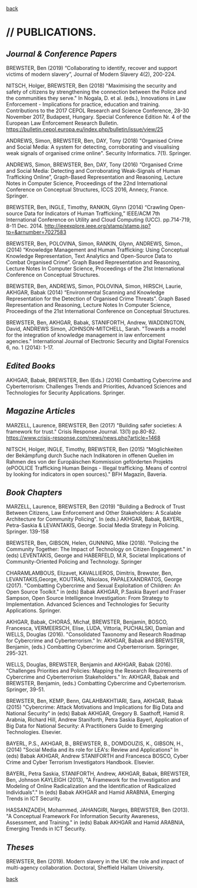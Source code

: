 [back](./)

# // PUBLICATIONS.

## _Journal & Conference Papers_

BREWSTER, Ben (2019) “Collaborating to identify, recover and support victims of modern slavery”, Journal of Modern Slavery 4(2), 200-224.

NITSCH, Holger, BREWSTER, Ben (2018) "Maximising the security and safety of citizens by strengthening the connection between the Police and the communities they serve." In Nogala, D. et al. (eds.), Innovations in Law Enforcement - Implications for practice, education and training. Contributions to the 2017 CEPOL Research and Science Conference, 28-30 November 2017, Budapest, Hungary. Special Conference Edition Nr. 4 of the European Law Enforcement Research Bulletin. https://bulletin.cepol.europa.eu/index.php/bulletin/issue/view/25

ANDREWS, Simon, BREWSTER, Ben, DAY, Tony (2018) "Organised Crime and Social Media: A system for detecting, corroborating and visualising weak signals of organised crime online". Security Informatics. 7(1). Springer.

ANDREWS, Simon, BREWSTER, Ben, DAY, Tony (2016) “Organised Crime and Social Media: Detecting and Corroborating Weak-Signals of Human Trafficking Online”, Graph-Based Representation and Reasoning, Lecture Notes in Computer Science, Proceedings of the 22nd International Conference on Conceptual Structures, ICCS 2016, Annecy, France. Springer.

BREWSTER, Ben, INGLE, Timothy, RANKIN, Glynn (2014) “Crawling Open-source Data for Indicators of Human Trafficking,” IEEE/ACM 7th International Conference on Utility and Cloud Computing (UCC). pp.714-719, 8-11 Dec. 2014. http://ieeexplore.ieee.org/stamp/stamp.jsp?tp=&arnumber=7027583

BREWSTER, Ben, POLOVINA, Simon, RANKIN, Glynn, ANDREWS, Simon., (2014) “Knowledge Management and Human Trafficking: Using Conceptual Knowledge Representation, Text Analytics and Open-Source Data to Combat Organised Crime”. Graph Based Representation and Reasoning, Lecture Notes In Computer Science, Proceedings of the 21st International Conference on Conceptual Structures.

BREWSTER, Ben, ANDREWS, Simon, POLOVINA, Simon, HIRSCH, Laurie, AKHGAR, Babak (2014) “Environmental Scanning and Knowledge Representation for the Detection of Organised Crime Threats”. Graph Based Representation and Reasoning, Lecture Notes In Computer Science, Proceedings of the 21st International Conference on Conceptual Structures.

BREWSTER, Ben, AKHGAR, Babak, STANIFORTH, Andrew, WADDINGTON, David, ANDREWS Simon, JOHNSON-MITCHELL, Sarah. "Towards a model for the integration of knowledge management in law enforcement agencies." International Journal of Electronic Security and Digital Forensics 6, no. 1 (2014): 1-17.

## _Edited Books_

AKHGAR, Babak, BREWSTER, Ben (Eds.) (2016) Combatting Cybercrime and Cyberterrorism: Challenges Trends and Priorities, Advanced Sciences and Technologies for Security Applications. Springer.

## _Magazine Articles_

MARZELL, Laurence, BREWSTER, Ben (2017) "Building safer societies: A framework for trust." Crisis Response Journal. 13(1) pp.80-82. https://www.crisis-response.com/news/news.php?article=1468
 
NITSCH, Holger, INGLE, Timothy, BREWSTER, Ben (2015) "Möglichkeiten der Bekämpfung durch Suche nach Indikatoren in offenen Quellen im Rahmen des von der Europäischen Kommission geförderten Projekts (ePOOLICE Trafficking Human Beings - Illegal trafficking. Means of control by looking for indicators in open sources)." BFH Magazin, Baveria.

## _Book Chapters_

MARZELL, Laurence, BREWSTER, Ben (2019) "Building a Bedrock of Trust Between Citizens, Law Enforcement and Other Stakeholders: A Scalable Architecture for Community Policing". In (eds.) AKHGAR, Babak, BAYERL, Petra-Saskia & LEVANTAKIS, George. Social Media Strategy in Policing. Springer. 139-158

BREWSTER, Ben, GIBSON, Helen, GUNNING, Mike (2018). "Policing the Community Together: The Impact of Technology on Citizen Engagement." in (eds) LEVENTAKIS, George and HABERFELD, M.R, Societal Implications of Community-Oriented Policing and Technology. Springer 
 
CHARAMLAMBOUS, Elizavet, KAVALLIEROS, Dimitris, Brewster, Ben, LEVANTAKIS,George, KOUTRAS, Nikolaos, PAPALEXANDRATOS, George (2017). "Combatting Cybercrime and Sexual Exploitation of Children: An Open Source Toolkit." in (eds) Babak AKHGAR, P.Saskia Bayerl and Fraser Sampson, Open Source Intelligence Investigation: From Strategy to Implementation. Advanced Sciences and Technologies for Security Applications. Springer. 

AKHGAR, Babak, CHORAŚ, Michał, BREWSTER, Benjamin, BOSCO, Francesca, VERMEERSCH, Elise, LUDA, Vittoria, PUCHALSKI, Damian and WELLS, Douglas (2016). "Consolidated Taxonomy and Research Roadmap for Cybercrime and Cyberterrorism." In: AKHGAR, Babak and BREWSTER, Benjamin, (eds.) Combatting Cybercrime and Cyberterrorism. Springer, 295-321.

WELLS, Douglas, BREWSTER, Benjamin and AKHGAR, Babak (2016). "Challenges Priorities and Policies: Mapping the Research Requirements of Cybercrime and Cyberterrorism Stakeholders." In: AKHGAR, Babak and BREWSTER, Benjamin, (eds.) Combatting Cybercrime and Cyberterrorism. Springer, 39-51.

BREWSTER, Ben, KEMP, Benn, GALAHBAKHTIARI, Sara, AKHGAR, Babak (2015) "Cybercrime: Attack Motivations and Implications for Big Data and National Security" in (eds) Babak AKHGAR, Gregory B. Saathoff, Hamid R. Arabnia, Richard Hill, Andrew Staniforth, Petra Saskia Bayerl, Application of Big Data for National Security: A Practitioners Guide to Emerging Technologies. Elsevier.

BAYERL, P.S., AKHGAR, B., BREWSTER, B., DOMDOUZIS, K., GIBSON, H., (2014) "Social Media and its role for LEA's: Review and Applications" In (eds) Babak AKHGAR, Andrew STANIFORTH and Francesca BOSCO, Cyber Crime and Cyber Terrorism Investigators Handbook. Elsevier.

BAYERL, Petra Saskia, STANIFORTH, Andrew, AKHGAR, Babak, BREWSTER, Ben, Johnson KAYLEIGH (2013), "A Framework for the Investigation and Modeling of Online Radicalization and the Identification of Radicalized Individuals"." In (eds)  Babak AKHGAR and Hamid ARABNIA, Emerging Trends in ICT Security.

HASSANZADEH, Mohammed, JAHANGIRI, Narges, BREWSTER, Ben (2013). "A Conceptual Framework For Information Security Awareness, Assessment, and Training." in (eds) Babak AKHGAR and Hamid ARABNIA, Emerging Trends in ICT Security. 

## _Theses_

BREWSTER, Ben (2019). Modern slavery in the UK: the role and impact of multi-agency collaboration. Doctoral, Sheffield Hallam University.

[back](./)
